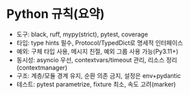 # Python 규칙(요약)

- 도구: black, ruff, mypy(strict), pytest, coverage
- 타입: type hints 필수, Protocol/TypedDict로 명세적 인터페이스
- 예외: 구체 타입 사용, 메시지 친절, 예외 그룹 사용 가능(Py3.11+)
- 동시성: asyncio 우선, contextvars/timeout 관리, 리소스 정리(contextmanager)
- 구조: 계층/모듈 경계 유지, 순환 의존 금지, 설정은 env+pydantic
- 테스트: pytest parametrize, fixture 최소, 속도 고려(marker)
